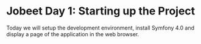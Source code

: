 # Jobeet Day 1: Starting up the Project

Today we will setup the development environment, install Symfony 4.0 and display a page of the application in the web browser.
